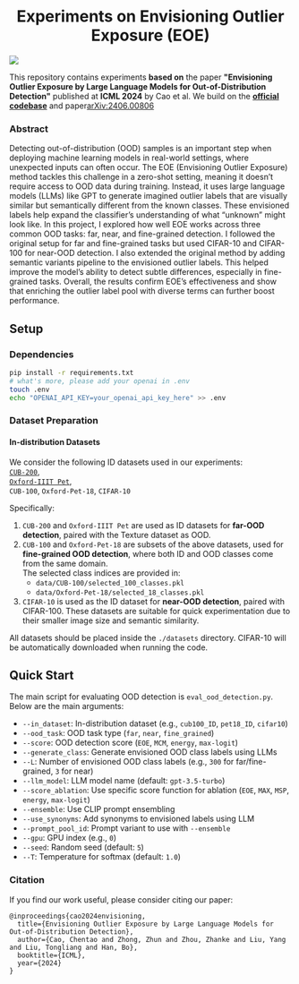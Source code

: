 <h1 align="center">Experiments on Envisioning Outlier Exposure (EOE)</h1>

![](img/framework.png)

This repository contains experiments **based on** the paper **"Envisioning Outlier Exposure by Large Language Models for Out-of-Distribution Detection"** published at **ICML 2024** by Cao et al. We build on the **[official codebase](https://github.com/Aboriginer/EOE)** and paper[arXiv:2406.00806](https://arxiv.org/pdf/2406.00806)

### Abstract
Detecting out-of-distribution (OOD) samples is an important step when deploying machine learning models in real-world settings, where unexpected inputs can often occur. The EOE (Envisioning Outlier Exposure) method tackles this challenge in a zero-shot setting, meaning it doesn’t require access to OOD data during training. Instead, it uses large language models (LLMs) like GPT to generate imagined outlier labels that are visually similar but semantically different from the known classes. These envisioned labels help expand the classifier’s understanding of what “unknown” might look like. In this project, I explored how well EOE works across three common OOD tasks: far, near, and fine-grained detection. I followed the original setup for far and fine-grained tasks but used CIFAR-10 and CIFAR-100 for near-OOD detection. I also extended the original method by adding semantic variants pipeline to the envisioned outlier labels. This helped improve the model’s ability to detect subtle differences, especially in fine-grained tasks. Overall, the results confirm EOE’s effectiveness and show that enriching the outlier label pool with diverse terms can further boost performance.


## Setup
### Dependencies
```bash
pip install -r requirements.txt
# what's more, please add your openai in .env
touch .env
echo "OPENAI_API_KEY=your_openai_api_key_here" >> .env
```


### Dataset Preparation

#### In-distribution Datasets

We consider the following ID datasets used in our experiments:  
[`CUB-200`](http://www.vision.caltech.edu/datasets/cub_200_2011/),  
[`Oxford-IIIT Pet`](https://www.robots.ox.ac.uk/~vgg/data/pets/),  
`CUB-100`, `Oxford-Pet-18`, `CIFAR-10`

Specifically:
1. `CUB-200` and `Oxford-IIIT Pet` are used as ID datasets for **far-OOD detection**, paired with the Texture dataset as OOD.
2. `CUB-100` and `Oxford-Pet-18` are subsets of the above datasets, used for **fine-grained OOD detection**, where both ID and OOD classes come from the same domain.  
   The selected class indices are provided in:  
   - `data/CUB-100/selected_100_classes.pkl`  
   - `data/Oxford-Pet-18/selected_18_classes.pkl`
3. `CIFAR-10` is used as the ID dataset for **near-OOD detection**, paired with CIFAR-100. These datasets are suitable for quick experimentation due to their smaller image size and semantic similarity.

All datasets should be placed inside the `./datasets` directory. CIFAR-10 will be automatically downloaded when running the code.

## Quick Start

The main script for evaluating OOD detection is `eval_ood_detection.py`. Below are the main arguments:

- `--in_dataset`: In-distribution dataset (e.g., `cub100_ID`, `pet18_ID`, `cifar10`)
- `--ood_task`: OOD task type (`far`, `near`, `fine_grained`)
- `--score`: OOD detection score (`EOE`, `MCM`, `energy`, `max-logit`)
- `--generate_class`: Generate envisioned OOD class labels using LLMs
- `--L`: Number of envisioned OOD class labels (e.g., `300` for far/fine-grained, `3` for near)
- `--llm_model`: LLM model name (default: `gpt-3.5-turbo`)
- `--score_ablation`: Use specific score function for ablation (`EOE`, `MAX`, `MSP`, `energy`, `max-logit`)
- `--ensemble`: Use CLIP prompt ensembling
- `--use_synonyms`: Add synonyms to envisioned labels using LLM
- `--prompt_pool_id`: Prompt variant to use with `--ensemble`
- `--gpu`: GPU index (e.g., `0`)
- `--seed`: Random seed (default: `5`)
- `--T`: Temperature for softmax (default: `1.0`)

### Citation

If you find our work useful, please consider citing our paper:

```
@inproceedings{cao2024envisioning,
  title={Envisioning Outlier Exposure by Large Language Models for Out-of-Distribution Detection},
  author={Cao, Chentao and Zhong, Zhun and Zhou, Zhanke and Liu, Yang and Liu, Tongliang and Han, Bo},
  booktitle={ICML},
  year={2024}
}
```